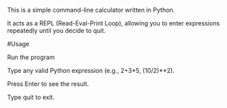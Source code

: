 This is a simple command-line calculator written in Python.

It acts as a REPL (Read-Eval-Print Loop), allowing you to enter expressions repeatedly until you decide to quit.

#Usage

Run the program

Type any valid Python expression (e.g., 2+3*5, (10/2)**2).

Press Enter to see the result.

Type quit to exit.
